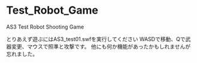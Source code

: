 Test_Robot_Game
===============

AS3 Test Robot Shooting Game

とりあえず遊ぶにはAS3_test01.swfを実行してください
WASDで移動、Qで武器変更、マウスで照準と攻撃です。
他にも何か機能があったかもしれませんが忘れました。
